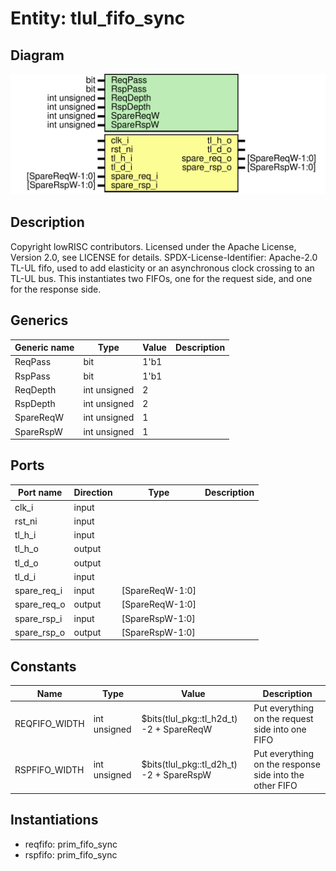 # Entity: tlul_fifo_sync

## Diagram

![Diagram](tlul_fifo_sync.svg "Diagram")
## Description

Copyright lowRISC contributors.
 Licensed under the Apache License, Version 2.0, see LICENSE for details.
 SPDX-License-Identifier: Apache-2.0
 TL-UL fifo, used to add elasticity or an asynchronous clock crossing
 to an TL-UL bus.  This instantiates two FIFOs, one for the request side,
 and one for the response side.
 
## Generics

| Generic name | Type         | Value | Description |
| ------------ | ------------ | ----- | ----------- |
| ReqPass      | bit          | 1'b1  |             |
| RspPass      | bit          | 1'b1  |             |
| ReqDepth     | int unsigned | 2     |             |
| RspDepth     | int unsigned | 2     |             |
| SpareReqW    | int unsigned | 1     |             |
| SpareRspW    | int unsigned | 1     |             |
## Ports

| Port name   | Direction | Type            | Description |
| ----------- | --------- | --------------- | ----------- |
| clk_i       | input     |                 |             |
| rst_ni      | input     |                 |             |
| tl_h_i      | input     |                 |             |
| tl_h_o      | output    |                 |             |
| tl_d_o      | output    |                 |             |
| tl_d_i      | input     |                 |             |
| spare_req_i | input     | [SpareReqW-1:0] |             |
| spare_req_o | output    | [SpareReqW-1:0] |             |
| spare_rsp_i | input     | [SpareRspW-1:0] |             |
| spare_rsp_o | output    | [SpareRspW-1:0] |             |
## Constants

| Name          | Type         | Value                                    | Description                                              |
| ------------- | ------------ | ---------------------------------------- | -------------------------------------------------------- |
| REQFIFO_WIDTH | int unsigned | $bits(tlul_pkg::tl_h2d_t) -2 + SpareReqW | Put everything on the request side into one FIFO         |
| RSPFIFO_WIDTH | int unsigned | $bits(tlul_pkg::tl_d2h_t) -2 + SpareRspW | Put everything on the response side into the other FIFO  |
## Instantiations

- reqfifo: prim_fifo_sync
- rspfifo: prim_fifo_sync
